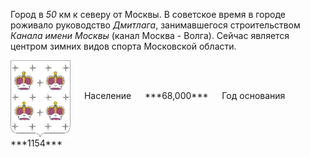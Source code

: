 <!--2021-10-26 00:48:44-->
Город в *50* км к северу от Москвы. В советское время в городе роживало руководство *Дмитлага*,
занимавшегося строительством *Канала имени Москвы* (канал Москва - Волга).
Сейчас является центром зимних видов спорта Московской области.

<span class="dt">
  <img src="Dmitrov.png" align="middle" width="96px"> &emsp;
<span class="dtc">
  Население &emsp; ***68,000*** &emsp;
  Год основания &emsp; ***1154***
</span>
</span>
